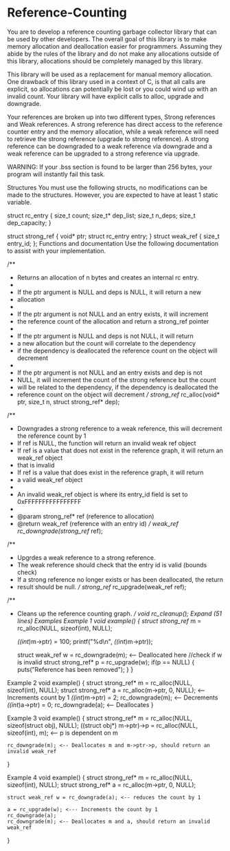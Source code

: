 # Reference-Counting

You are to develop a reference counting garbage collector library that can be used by other developers. The overall goal of this library is to make memory allocation and deallocation easier for programmers. Assuming they abide by the rules of the library and do not make any allocations outside of this library, allocations should be completely managed by this library.

This library will be used as a replacement for manual memory allocation. One drawback of this library used in a context of C, is that all calls are explicit, so allocations can potentially be lost or you could wind up with an invalid count. Your library will have explicit calls to alloc, upgrade and downgrade.

Your references are broken up into two different types, Strong references and Weak references. A strong reference has direct access to the reference counter entry and the memory allocation, while a weak reference will need to retrieve the strong reference (upgrade to strong reference). A strong reference can be downgraded to a weak reference via downgrade and a weak reference can be upgraded to a strong reference via upgrade. 

WARNING: If your .bss section is found to be larger than 256 bytes, your program will instantly fail this task.

Structures
You must use the following structs, no modifications can be made to the structures. However, you are expected to have at least 1 static variable.

struct rc_entry {
    size_t count;
    size_t* dep_list;
    size_t n_deps;
    size_t dep_capacity;
}

struct strong_ref {
    void* ptr;
    struct rc_entry entry;
}
struct weak_ref {
    size_t entry_id;
};
Functions and documentation
Use the following documentation to assist with your implementation.

/**
 * Returns an allocation of n bytes and creates an internal rc entry.
 *
 * If the ptr argument is NULL and deps is NULL, it will return a new 
 * allocation
 * 
 * If the ptr argument is not NULL and an entry exists, it will increment
 *  the reference count of the allocation and return a strong_ref pointer
 *
 * If the ptr argument is NULL and deps is not NULL, it will return 
 * a new allocation but the count will correlate to the dependency
 * if the dependency is deallocated the reference count on the object will decrement
 *
 * If the ptr argument is not NULL and an entry exists and dep is not
 * NULL, it will increment the count of the strong reference but the count
 * will be related to the dependency, if the dependency is deallocated the
 * reference count on the object will decrement
 */
strong_ref* rc_alloc(void* ptr, size_t n, struct strong_ref* dep);



/**
 * Downgrades a strong reference to a weak reference, this will decrement the reference count by 1
 * If ref is NULL, the function will return an invalid weak ref object
 * If ref is a value that does not exist in the reference graph, it will return an weak_ref object 
 *  that is invalid
 * If ref is a value that does exist in the reference graph, it will return
 *    a valid weak_ref object
 * 
 * An invalid weak_ref object is where its entry_id field is set to 0xFFFFFFFFFFFFFFFF
 *
 * @param strong_ref* ref (reference to allocation)
 * @return weak_ref (reference with an entry id)
 */
weak_ref rc_downgrade(strong_ref* ref);


/**
 * Upgrdes a weak reference to a strong reference.
 * The weak reference should check that the entry id is valid (bounds check)
 * If a strong reference no longer exists or has been deallocated, the return 
 *   result should be null.
 */
strong_ref* rc_upgrade(weak_ref ref);


/**
 * Cleans up the reference counting graph.
 */
void rc_cleanup();
 Expand (51 lines) 
Examples
Example 1
void example() {
    struct strong_ref* m = rc_alloc(NULL, sizeof(int), NULL);

    *((int*)m->ptr) = 100;
    printf("%d\n", *((int*)m->ptr));

    struct weak_ref w = rc_downgrade(m); <-- Deallocated here
    //check if w is invalid
    struct strong_ref* p = rc_upgrade(w);
    if(p == NULL) {
        puts("Reference has been removed");
    }
}

Example 2
void example() {
    struct strong_ref* m = rc_alloc(NULL, sizeof(int), NULL);
    struct strong_ref* a = rc_alloc(m->ptr, 0, NULL); <-- Increments count by 1
    *((int*)m->ptr) = 2;
    rc_downgrade(m); <-- Decrements
    *((int*)a->ptr) = 0;
    rc_downgrade(a); <-- Deallocates
}

Example 3
void example() {
    struct strong_ref* m = rc_alloc(NULL, sizeof(struct obj), NULL);
    ((struct obj*) m->ptr)->p = rc_alloc(NULL, sizeof(int), m); <-- p is dependent on m

    rc_downgrade(m); <-- Deallocates m and m->ptr->p, should return an invalid weak_ref
}

Example 4
void example() {
    struct strong_ref* m = rc_alloc(NULL, sizeof(int), NULL);
    struct strong_ref* a = rc_alloc(m->ptr, 0, NULL);
    
    struct weak_ref w = rc_downgrade(a); <-- reduces the count by 1
    
    a = rc_upgrade(w); <--- Increments the count by 1
    rc_downgrade(a);
    rc_downgrade(m); <-- Deallocates m and a, should return an invalid weak_ref
}
